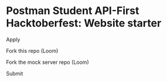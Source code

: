 # Postman Student API-First Hacktoberfest: Website starter

Apply

Fork this repo (Loom)

Fork the mock server repo (Loom)

Submit
